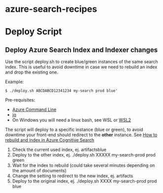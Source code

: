 # azure-search-recipes


# Deploy Script

## Deploy Azure Search Index and Indexer changes

Use the script deploy.sh to create blue/green instances of the same search index. This is useful to avoid downtime in case we need to rebuild an index and drop the existing one. 

Example:

```
$ ./deploy.sh ABCDABCD12341234 my-search prod blue'
```

Pre-requisites: 

* [Azure Command Line](https://docs.microsoft.com/en-us/cli/azure/?view=azure-cli-latest)
* [jq](https://stedolan.github.io/jq/download/)
* On Windows you will need a linux bash, see WSL or [WSL2](https://docs.microsoft.com/en-us/windows/wsl/wsl2-install)

The script will deploy to a specific instance (blue or green), to avoid downtime your front-end should redirect to the **other** instance. See [How to rebuild and index in Azure Cognitive Search](https://docs.microsoft.com/en-us/azure/search/search-howto-reindex#how-to-rebuild-an-index)

1. Check the current used index, ej. artifactsblue
1. Deploy to the other index, ej. ./deploy.sh XXXXX my-search-prod prod green
1. Wait for the index to rebuild (could take several minutes depending on the amount of documents)
1. Change the setting to redirect to the new index, ej. artifacts
1. Deploy to the original index, ej. ./deploy.sh XXXX my-search-prod prod blue